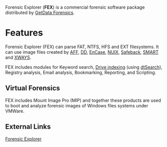 Forensic Explorer (**FEX**) is a commercial forensic software package
distributed by [GetData Forensics](GetData_Forensics "wikilink").

# Features

Forensic Explorer (FEX) can parse FAT, NTFS, HFS and EXT filesystems. It
can use image files created by [AFF](AFF "wikilink"),
[DD](DD "wikilink"), [EnCase](EnCase "wikilink"),
[NUIX](NUIX "wikilink"), [Safeback](Safeback "wikilink"),
[SMART](SMART "wikilink") and [XWAYS](XWAYS "wikilink").

FEX includes modules for Keyword search, [Drive
indexing](Drive_indexing "wikilink") (using
[dtSearch](dtSearch "wikilink")), Registry analysis, Email analysis,
Bookmarking, Reporting, and Scripting.

## Virtual Forensics

FEX includes Mount Image Pro (MIP) and together these products are used
to boot and analyze forensic images of Windows files systems under
VMWare.

## External Links

[Forensic Explorer](http://www.forensicexplorer.com)